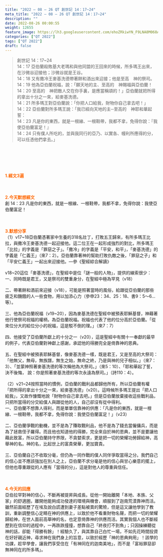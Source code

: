 ```yaml
---
title: "2022 – 08 – 26 QT 創世記 14：17~24"
meta_title: "2022 – 08 – 26 QT 創世記 14：17~24"
description: ""
date: 2022-08-26 00:00:55
weight: 12655
feature_image: https://lh3.googleusercontent.com/ehoZRkiwYN_F9LNA8M068AYxt73EavCZno-PD1cJRuf5BbSkQVUWr3gNEbt5kSs28Pb_Elg17kSrtf9ybWvojWoMV6I4tPM3vGRGDq6GkKkPdL2Gut4QAIw4-uykKUAtNiKgQKntvsU=w800
categories: ["QT 2022"]
tags: ["QT 2022"]
draft: false
---
```


<blockquote>創世記 14：17~24<br />
14：17 亞伯蘭殺敗基大老瑪和與他同盟的王回來的時候，所多瑪王出來，在沙微谷迎接他；沙微谷就是王谷。<br />
14：18 又有撒冷王麥基洗德帶著餅和酒出來迎接；他是至高　神的祭司。<br />
14：19 他為亞伯蘭祝福，說：「願天地的主、至高的　神賜福與亞伯蘭！<br />
14：20 至高的　神把敵人交在你手裏，是應當稱頌的！」亞伯蘭就把所得的拿出十分之一來，給麥基洗德。<br />
14：21 所多瑪王對亞伯蘭說：「你把人口給我，財物你自己拿去吧！」<br />
14：22 亞伯蘭對所多瑪王說：「我已經向天地的主─至高的　神耶和華起誓：<br />
14：23 凡是你的東西，就是一根線、一根鞋帶，我都不拿，免得你說：『我使亞伯蘭富足！』<br />
14：24 只有僕人所吃的，並與我同行的亞乃、以實各、幔利所應得的分，可以任憑他們拿去。」</blockquote><br />
&nbsp;<br />
<br />
&nbsp;<br />
<br />
<span style="color: #ff6600;"><strong>1.經文3遍</strong></span><br />
<br />
&nbsp;<br />
<br />
<span style="color: #ff6600;"><strong>2.今天默想經文<br />
</strong></span>創 14：23 凡是你的東西，就是一根線、一根鞋帶，我都不拿，免得你說：我使亞伯蘭富足！<br />
<br />
&nbsp;<br />
<br />
<strong><span style="color: #ff6600;">3.默想分享<br />
</span></strong>（1）v17~18亞伯蘭憑著家中生養的318名壯丁，打敗五王歸來，有所多瑪王比拉，與撒冷王麥基洗德一起迎接他。這二位王在一起形成強烈的對比，所多瑪王「比拉」的字義是「罪惡之子」。「撒冷」的字義是「平安，和平」，「麥基洗德」的字義是「仁義王」（來7：2）。亞伯蘭靠著神的幫助打敗仇敵之後，「罪惡之子」和「平安仁義王」一起出來迎接他。—參《聖經綜合解讀》<br />
<br />
v18~20這位「麥基洗德」，在聖經中是位「謎一般的人物」，提供的線索很少：<br />
一、同時既是君王，又是祭司的雙重身分，在聖經中極為罕見（v18）<br />
<br />
二、帶著餅和酒前來迎接（v18），可能是照著當時的風俗，給跟從亞伯蘭的那些疲乏和饑餓的人一些食物，用以加添心力（參申23：34、25：18、書9：5～6…等）。<br />
<br />
三、他為亞伯蘭祝福（v19~20），因為麥基洗德在聖經中被預表耶穌基督，神藉著他行使祭司祝福的權柄，為亞伯蘭祝福。祝福也代表了他的位分高於亞伯蘭。「從來位分大的給位分小的祝福，這是駁不倒的理。」（來7：7）<br />
<br />
四、他接受了亞伯蘭所獻上的十分之一（v20），這是聖經中有關十一奉獻的最早的例子，代表亞伯蘭對神獻上感謝，承認他的得勝完全是倚靠神的恩典。<br />
<br />
五、在聖經中被預表耶穌基督，像麥基洗德一樣，既是君王，又是至高的大祭司：「他無父，無母，無族譜，無生之始，無命之終，乃是與神的兒子相似。」（來7：3）、「並蒙神照著麥基洗德的等次稱他為大祭司。」（來5：10）、「耶和華起了誓，決不後悔， 說：你是照著麥基洗德的等次永遠為祭司。」（詩110：4）。<br />
<br />
（2）v21~24按照當時的慣例，亞伯蘭的戰利品都歸他所有，所以亞伯蘭有權「把所得的拿出十分之一來，給麥基洗德」（v20）。這時候所多瑪王提出「把人口給我」，又故作慷慨地說「財物你自己拿去吧。」但是亞伯蘭放棄接收這些戰利品，只把所當得的分交給僕人與跟從他的人，自己卻沒有從中得利。<br />
一、亞伯蘭不想靠人得利，而是單單信靠神的供應：「凡是你的東西，就是一根線、一根鞋帶，我都不拿，免得你說：我使亞伯蘭富足！」（v23）<br />
<br />
二、亞伯蘭爭戰的動機，並不是為了賺取戰利品，他不是為了錢去當僱傭兵，而是為了拯救侄子羅得。而且他也知道他的得勝，完全來自於神的恩典，並不是要讓他藉此致富，所以亞伯蘭持守界限，不貪婪索求，更是把一切的榮耀功勞歸給神，高舉神的名。神的名，比起世上的富貴榮華，更加寶貴。<br />
<br />
三、亞伯蘭自己不收取分毫，但仍為一同作戰的僕人同伴爭取當得之分。我們自己的信心並不應該強加在別人之上，亞伯蘭不求分毫是他的信心與甘心樂意的擺上，但他也尊重跟從的人應有「當得的分」，這是對他人的尊重與信任。<br />
<br />
&nbsp;<br />
<br />
<strong><span style="color: #ff6600;">4.今天的回應<br />
</span></strong>亞伯拉罕對神的信心，不斷再被提昇與成長。從他一開始離開「本地、本族、父家」的舒適圈，離開他能夠成功發達的環境與機會，順服到了迦南荒漠靠神而活。雖然前面經歷了在埃及說白謊遭到妻子差點被賣的驚險，但是這又讓他學到了教訓，重新調整信心定睛在神的供應上，以致於他不看重財物名聲，而把一切的榮耀歸給神，在世人面前高舉神的名，也定意倚靠神的供應而活。其實我個人也不斷經歷到在信仰的過程中，一再跌跌撞撞，想靠自己「終夜打不到魚」；只因操練聽從神的話，卻能「得勝有餘」！經驗久了，與其靠自己白忙一場，不如先花時間投資在好好親近神，尋求神在我們身上的旨意，以致於經歷「神的恩典夠用」！該學的功課，趁早學會，讓我們享受住在「有神同在的迦南美地」，而不是「富裕罪惡卻無神同在的所多瑪」。<br />
<br />
&nbsp;
        